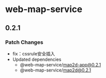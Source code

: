 # web-map-service

## 0.2.1

### Patch Changes

- fix：cssrule安全插入
- Updated dependencies
  - @web-map-service/map2d-app@0.2.1
  - @web-map-service/map2d@0.2.1
